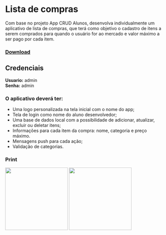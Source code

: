 # Lista de compras

Com base no projeto App CRUD Alunos, desenvolva individualmente um aplicativo de lista de compras, que terá como objetivo o cadastro de itens a serem comprados para quando o usuário for ao mercado e valor máximo a ser pago por cada item.

### [Download](https://mega.nz/file/WKRDxLaJ#SOcrycc9r6kVilxhLot7GJ4SFBdbAR2ngYq-l0b3bk4)

## Credenciais
<strong>Usuario:</strong> admin <br>
<strong>Senha:</strong> admin

### O aplicativo deverá ter:
- Uma logo personalizada na tela inicial com o nome do app;
- Tela de login como nome do aluno desenvolvedor;
- Uma base de dados local com a possibilidade de adicionar, atualizar, excluir ou deletar itens;
- Informações para cada item da compra: nome, categoria e preço máximo.
- Mensagens push para cada ação;
- Validação de categorias.

### Print
<img src="https://github.com/JulioCoronetti/listaDeCompras/assets/133894436/b6cd395b-f93d-478e-aba1-b7c4bcba3852" width="200">
<img src="https://github.com/JulioCoronetti/listaDeCompras/assets/133894436/eea39b7f-d900-4440-99d4-3c6c6c7a847f" width="200">
